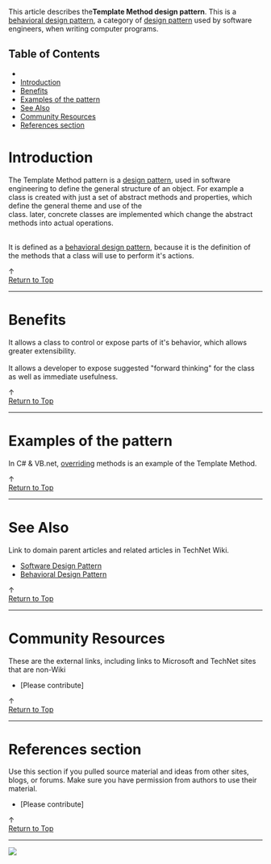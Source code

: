
This article describes the**Template Method design pattern**. This is a<br>[behavioral design pattern](http://social.technet.microsoft.com/wiki/contents/articles/13209.behavioural-design-pattern.aspx), a category of [design pattern](http://social.technet.microsoft.com/wiki/contents/articles/13207.software-design-pattern.aspx) used by software engineers, when writing computer programs.<br>  
  

## Table of Contents



- 
- [Introduction](#Introduction)
- [Benefits](#Benefits)
- [Examples of the pattern](#Examples_of_the_pattern)
- [See Also](#See_Also)
- [Community Resources](#Community_Resources)
- [References section](#References_section)


## 

# <a name="Introduction"></a>Introduction


The Template Method pattern is a [design pattern](http://social.technet.microsoft.com/wiki/contents/articles/13207.software-design-pattern.aspx), used in software engineering to define the general structure of an object. For example a class is created with just a set of abstract methods and properties, which define the general theme and use of the<br> class. later, concrete classes are implemented which change the abstract methods into actual operations.  
  
  
<br>It is defined as a [behavioral design pattern](http://social.technet.microsoft.com/wiki/contents/articles/13209.behavioural-design-pattern.aspx), because it is the definition of the methods that a class will use to perform it's actions.



↑ [<br>Return to Top](http://social.technet.microsoft.com/wiki/contents/articles/13232.template-method-design-pattern/edit.aspx#Top)


* * *

# <a name="Benefits"></a>Benefits


It allows a class to control or expose parts of it's behavior, which allows greater extensibility.  
<br>It allows a developer to expose suggested "forward thinking" for the class as well as immediate usefulness.



↑ [<br>Return to Top](http://social.technet.microsoft.com/wiki/contents/articles/13232.template-method-design-pattern/edit.aspx#Top)


* * *

# <a name="Examples_of_the_pattern"></a>Examples of the pattern


In C# & VB.net, [overriding](http://msdn.microsoft.com/en-us/library/aa290362(v=vs.71).aspx) methods is an example of the Template Method.











↑ [<br>Return to Top](http://social.technet.microsoft.com/wiki/contents/articles/13232.template-method-design-pattern/edit.aspx#Top)


* * *

# <a name="See_Also"></a>See Also
Link to domain parent articles and related articles in TechNet Wiki.
- [Software Design Pattern](http://social.technet.microsoft.com/wiki/contents/articles/13207.software-design-pattern.aspx)
- [Behavioral Design Pattern](http://social.technet.microsoft.com/wiki/contents/articles/13209.behavioral-design-pattern.aspx)







↑ [<br>Return to Top](http://social.technet.microsoft.com/wiki/contents/articles/13232.template-method-design-pattern/edit.aspx#Top)


* * *

# <a name="Community_Resources"></a>Community Resources
These are the external links, including links to Microsoft and TechNet sites that are non-Wiki
- [Please contribute]







↑ [<br>Return to Top](http://social.technet.microsoft.com/wiki/contents/articles/13232.template-method-design-pattern/edit.aspx#Top)


* * *

# <a name="References_section"></a>References section
Use this section if you pulled source material and ideas from other sites, blogs, or forums. Make sure you have permission from authors to use their material.
- [Please contribute]











↑ [<br>Return to Top](http://social.technet.microsoft.com/wiki/contents/articles/13232.template-method-design-pattern/edit.aspx#Top)


* * *
![ ](http://c.statcounter.com/8278708/0/13fc676e/1/)
